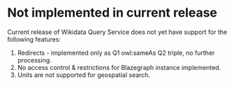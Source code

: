 # Not implemented in current release

Current release of Wikidata Query Service does not yet have support for the following features:

1. Redirects - implemented only as Q1 owl:sameAs Q2 triple, no further processing.
2. No access control & restrictions for Blazegraph instance implemented.
3. Units are not supported for geospatial search.
